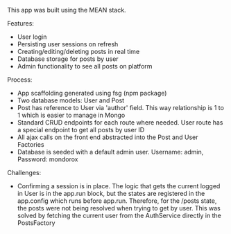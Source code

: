 This app was built using the MEAN stack.

Features:
- User login
- Persisting user sessions on refresh
- Creating/editing/deleting posts in real time
- Database storage for posts by user
- Admin functionality to see all posts on platform

Process:
- App scaffolding generated using fsg (npm package)
- Two database models: User and Post
- Post has reference to User via 'author' field. This way relationship is 1 to 1 which is easier to manage in Mongo
- Standard CRUD endpoints for each route where needed. User route has a special endpoint to get all posts by user ID
- All ajax calls on the front end abstracted into the Post and User Factories
- Database is seeded with a default admin user. Username: admin, Password: mondorox

Challenges:
- Confirming a session is in place. The logic that gets the current logged in User is in the app.run block, but the states are registered in the app.config which runs before app.run. Therefore, for the /posts state, the posts were not being resolved when trying to get by user. This was solved by fetching the current user from the AuthService directly in the PostsFactory

